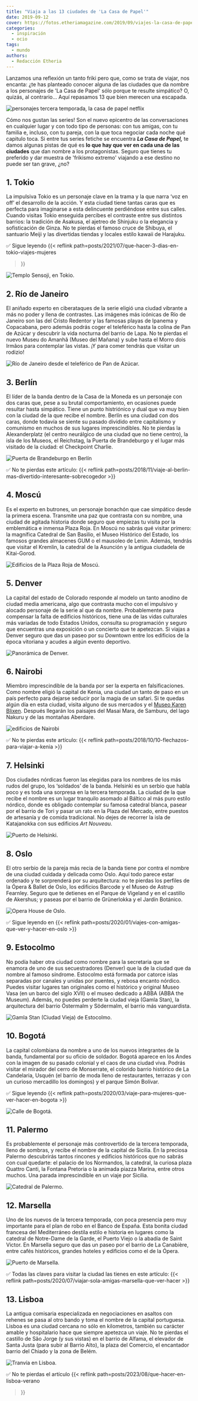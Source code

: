 ```yaml
---
title: "Viaja a las 13 ciudades de 'La Casa de Papel'"
date: 2019-09-12
cover: https://fotos.etheriamagazine.com/2019/09/viajes-la-casa-de-papel.jpg
categories: 
  - inspiración
  - ocio
tags: 
  - mundo
authors: 
  - Redacción Etheria
---
```


Lanzamos una reflexión un tanto friki pero que, como se trata de viajar, nos encanta: 
¿te has planteado conocer alguna de las ciudades que da nombre a los personajes de 'La 
Casa de Papel' sólo porque te resulte simpático? O, quizás, al contrario... Aquí 
repasamos 13 que bien merecen una escapada. 

![personajes tercera temporada, la casa de papel netflix](https://fotos.etheriamagazine.com/2019/09/viajes-la-casa-de-papel.jpg "3ª Temporada de La Casa de Papel disponible en © Netflix.")

Cómo nos gustan las series! Son el nuevo epicentro de las conversaciones en cualquier 
lugar y con todo tipo de personas: con tus amigas, con tu familia e, incluso, con tu 
pareja, con la que toca negociar cada noche qué capitulo toca. Si entre tus series 
fetiche se encuentra **_La Casa de Papel,_** te damos algunas pistas de qué es **lo que 
hay que ver en cada una de las ciudades** que dan nombre a los protagonistas. Seguro que 
tienes tu preferido y dar muestra de 'frikismo extremo' viajando a ese destino no puede 
ser tan grave, ¿no? 

## 1\. Tokio

La impulsiva Tokio es un personaje clave en la trama y la que narra ‘voz en off’ el 
desarrollo de la acción. Y esta ciudad tiene tantas caras que es perfecta para 
imaginarse a esta delincuente perdiéndose entre sus calles. Cuando visitas Tokio 
enseguida percibes el contraste entre sus distintos barrios: la tradición de Asakusa, el 
ajetreo de Shinjuku o la elegancia y sofisticación de Ginza. No te pierdas el famoso 
cruce de Shibuya, el santuario Meiji y las divertidas tiendas y locales estilo kawaii de 
Harajuku. 

✅ Sigue leyendo {{< reflink path=posts/2021/07/que-hacer-3-dias-en-tokio-viajes-mujeres 
>}} 

![Templo Sensoji, en Tokio.](https://fotos.etheriamagazine.com/2019/09/la-casa-de-papel-tokio.jpg "Templo Sensoji, en Tokio. © SG")

## 2\. Río de Janeiro

El aniñado experto en ciberataques de la serie eligió una ciudad vibrante a más no poder 
y llena de contrastes. Las imágenes más icónicas de Río de Janeiro son las del Cristo 
Redentor y las famosas playas de Ipanema y Copacabana, pero además podrás coger el 
teleférico hasta la colina de Pan de Azúcar y descubrir la vida nocturna del barrio de 
Lapa. No te pierdas el nuevo Museu do Amanhã (Museo del Mañana) y sube hasta el Morro 
dois Irmãos para contemplar las vistas. ¡Y para comer tendrás que visitar un rodizio! 

![Río de Janeiro desde el teleférico de Pan de Azúcar.](https://fotos.etheriamagazine.com/2019/09/La-casa-de-papel-rio.jpg "Río de Janeiro desde el teleférico de Pan de Azúcar.")

## 3\. Berlín

El líder de la banda dentro de la Casa de la Moneda es un personaje con dos caras que, 
pese a su brutal comportamiento, en ocasiones puede resultar hasta simpático. Tiene un 
punto histriónico y dual que va muy bien con la ciudad de la que recibe el nombre. 
Berlín es una ciudad con dos caras, donde todavía se siente su pasado dividido entre 
capitalismo y comunismo en muchos de sus lugares imprescindibles. No te pierdas la 
Alexanderplatz (el centro neurálgico de una ciudad que no tiene centro), la isla de los 
Museos, el Reichstag, la Puerta de Brandeburgo y el lugar más visitado de la ciudad: el 
Checkpoint Charlie. 

![Puerta de Brandeburgo en Berlín](https://fotos.etheriamagazine.com/2019/09/la-casa-de-papel-berlin.jpg "Puerta de Brandeburgo. © Ricardo Gómez Ángel")

✅ No te pierdas este artículo: {{< reflink 
path=posts/2018/11/viaje-al-berlin-mas-divertido-interesante-sobrecogedor >}} 

## 4\. Moscú

Es el experto en butrones, un personaje bonachón que cae simpático desde la primera 
escena. Transmite una paz que contrasta con su nombre, una ciudad de agitada historia 
donde seguro que empiezas tu visita por la emblemática e inmensa Plaza Roja. En Moscú no 
sabrás qué visitar primero: la magnífica Catedral de San Basilio, el Museo Histórico del 
Estado, los famosos grandes almacenes GUM o el mausoleo de Lenin. Además, tendrás que 
visitar el Kremlin, la catedral de la Asunción y la antigua ciudadela de Kitai-Gorod. 

![Edificios de la Plaza Roja de Moscú.](https://fotos.etheriamagazine.com/2019/09/la-casa-de-papel-moscu.jpg "Edificios de la Plaza Roja de Moscú.")

## 5\. Denver

La capital del estado de Colorado responde al modelo un tanto anodino de ciudad media 
americana, algo que contrasta mucho con el impulsivo y alocado personaje de la serie al 
que da nombre. Probablemente para compensar la falta de edificios históricos, tiene una 
de las vidas culturales más variadas de todo Estados Unidos, consulta su programación y 
seguro que encuentras una exposición o un concierto que te apetezcan. Si viajas a Denver 
seguro que das un paseo por su Downtown entre los edificios de la época vitoriana y 
acudes a algún evento deportivo. 

![Panorámica de Denver.](https://fotos.etheriamagazine.com/2019/09/la-casa-de-papel-denver.jpg "Panorámica de Denver.")

## 6\. Nairobi

Miembro imprescindible de la banda por ser la experta en falsificaciones. Como nombre 
eligió la capital de Kenia, una ciudad un tanto de paso en un país perfecto para dejarse 
seducir por la magia de un safari. Si te quedas algún día en esta ciudad, visita alguno 
de sus mercados y el [Museo Karen Blixen](https://museums.or.ke/karen-blixen/). Después 
llegarán los paisajes del Masai Mara, de Samburu, del lago Nakuru y de las montañas 
Aberdare. 

![edificios de Nairobi](https://fotos.etheriamagazine.com/2019/09/la-casa-de-papel-nairobi.jpg "Imagen de Nairobi.")

✅ No te pierdas este artículo: {{< reflink 
path=posts/2018/10/10-flechazos-para-viajar-a-kenia >}} 

## 7\. Helsinki

Dos ciudades nórdicas fueron las elegidas para los nombres de los más rudos del grupo, 
los ‘soldados’ de la banda. Helsinki es un serbio que habla poco y es toda una sorpresa 
en la tercera temporada. La ciudad de la que recibe el nombre es un lugar tranquilo 
asomado al Báltico al más puro estilo nórdico, donde es obligado contemplar su famosa 
catedral blanca, pasear por el barrio de Tori y pasar un rato en la Plaza del Mercado, 
entre puestos de artesanía y de comida tradicional. No dejes de recorrer la isla de 
Katajanokka con sus edificios _Art Nouveau_. 

![Puerto de Helsinki.](https://fotos.etheriamagazine.com/2019/09/la-casa-de-papel-helsinki.jpg "Puerto de Helsinki.")

## 8\. Oslo

El otro serbio de la pareja más recia de la banda tiene por contra el nombre de una 
ciudad cuidada y delicada como Oslo. Aquí todo parece estar ordenado y te sorprenderá 
por su arquitectura: no te pierdas los perfiles de la Ópera & Ballet de Oslo, los 
edificios Barcode y el Museo de Astrup Fearnley. Seguro que te detienes en el Parque de 
Vigeland y en el castillo de Akershus; y paseas por el barrio de Grünerlokka y el Jardín 
Botánico. 

![Opera House de Oslo.](https://fotos.etheriamagazine.com/2019/09/la-casa-de-papel-oslo.jpg "Opera House de Oslo. © Arvid Malde")

✅ Sigue leyendo en {{< reflink 
path=posts/2020/01/viajes-con-amigas-que-ver-y-hacer-en-oslo >}} 

## 9\. Estocolmo

No podía haber otra ciudad como nombre para la secretaria que se enamora de uno de sus 
secuestradores (Denver) que la de la ciudad que da nombre al famoso síndrome. Estocolmo 
está formada por catorce islas separadas por canales y unidas por puentes, y rebosa 
encanto nórdico. Puedes visitar lugares tan originales como el histórico y original 
Museo Vasa (en un barco del siglo XVII) o el museo dedicado a ABBA (ABBA the Museum). 
Además, no puedes perderte la ciudad vieja (Gamla Stan), la arquitectura del barrio 
Östermalm y Södermalm, el barrio más vanguardista. 

![Gamla Stan (Ciudad Vieja) de Estocolmo.](https://fotos.etheriamagazine.com/2019/09/la-casa-de-papel-estocolmo.jpg "Gamla Stan (Ciudad Vieja) de Estocolmo. © Jon Flobrant")

## 10\. Bogotá

La capital colombiana da nombre a uno de los nuevos integrantes de la banda, fundamental 
por su oficio de soldador. Bogotá aparece en los Andes con la imagen de su pasado 
colonial y el caos de una ciudad viva. Podrás visitar el mirador del cerro de 
Monserrate, el colorido barrio histórico de La Candelaria, Usquén (el barrio de moda 
lleno de restaurantes, terrazas y con un curioso mercadillo los domingos) y el parque 
Simón Bolívar. 

✅ Sigue leyendo {{< reflink 
path=posts/2020/03/viaje-para-mujeres-que-ver-hacer-en-bogota >}} 

![Calle de Bogotá.](https://fotos.etheriamagazine.com/2019/09/la-casa-de-papel-bogota.jpg "Calle de Bogotá.")

## 11\. Palermo

Es probablemente el personaje más controvertido de la tercera temporada, lleno de 
sombras, y recibe el nombre de la capital de Sicilia. En la preciosa Palermo descubrirás 
tantos rincones y edificios históricos que no sabrás con cual quedarte: el palacio de 
los Normandos, la catedral, la curiosa plaza Quattro Canti, la Fontana Pretoria o la 
animada piazza Marina, entre otros muchos. Una parada imprescindible en un viaje por 
Sicilia. 

![Catedral de Palermo.](https://fotos.etheriamagazine.com/2019/09/la-casa-de-papel-palermo.jpg "Catedral de Palermo.")

## 12\. Marsella

Uno de los nuevos de la tercera temporada, con poca presencia pero muy importante para 
el plan de robo en el Banco de España. Esta bonita ciudad francesa del Mediterráneo 
destila estilo e historia en lugares como la catedral de Notre-Dame de la Garde, el 
Puerto Viejo o la abadía de Saint Victor. En Marsella seguro que das un paseo por el 
barrio de La Canabière, entre cafés históricos, grandes hoteles y edificios como el de 
la Ópera. 

![Puerto de Marsella.](https://fotos.etheriamagazine.com/2019/09/la-casa-de-papel-marsella.jpg "Puerto de Marsella.")

✅ Todas las claves para visitar la ciudad las tienes en este artículo: {{< reflink 
path=posts/2020/07/viajar-sola-amigas-marsella-que-ver-hacer >}} 

## 13\. Lisboa

La antigua comisaria especializada en negociaciones en asaltos con rehenes se pasa al 
otro bando y toma el nombre de la capital portuguesa. Lisboa es una ciudad cercana no 
sólo en kilometros, también su carácter amable y hospitalario hace que siempre apetezca 
un viaje. No te pierdas el castillo de São Jorge (y sus vistas) en el barrio de Alfama, 
el elevador de Santa Justa (para subir al Barrio Alto), la plaza del Comercio, el 
encantador barrio del Chiado y la zona de Belém. 

![Tranvía en Lisboa.](https://fotos.etheriamagazine.com/2019/09/la-casa-de-papel-lisboa.jpg "Tranvía en Lisboa. © Vita Marija Murenaite")

✅ No te pierdas el artículo {{< reflink path=posts/2023/08/que-hacer-en-lisboa-verano 
>}}
